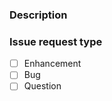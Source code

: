 <!--
Copyright (C) 2020-2021 Arm Limited or its affiliates and Contributors. All rights reserved.
SPDX-License-Identifier: Apache-2.0
-->
### Description

<!--
A detailed description of what is being reported. Please include steps to reproduce the problem.

Things to consider sharing:
- What version of the package is being used ?
- What is the host platform and version (e.g. macOS 10.15.2, Windows 10, Ubuntu 18.04 LTS) ?
-->



### Issue request type

<!--
Please add only one `x` to one of the following types. Do not fill multiple types (split the issue otherwise).

-->

- [ ] Enhancement
- [ ] Bug
- [ ] Question
